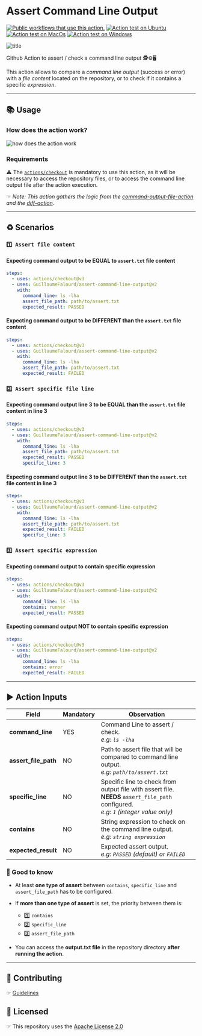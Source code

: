 # Assert Command Line Output

[![Public workflows that use this action.](https://img.shields.io/endpoint?url=https%3A%2F%2Fapi-endbug.vercel.app%2Fapi%2Fgithub-actions%2Fused-by%3Faction%3DGuillaumeFalourd%2Fassert-command-line-output%26badge%3Dtrue)](https://github.com/search?o=desc&q=GuillaumeFalourd+assert-command-line-output+path%3A.github%2Fworkflows+language%3AYAML&s=&type=Code) [![Action test on Ubuntu](https://github.com/GuillaumeFalourd/assert-command-line-output/actions/workflows/ubuntu_test_command_output.yml/badge.svg)](https://github.com/GuillaumeFalourd/check-command-line-output/actions/workflows/ubuntu_test_command_output.yml) [![Action test on MacOs](https://github.com/GuillaumeFalourd/assert-command-line-output/actions/workflows/macos_test_command_output.yml/badge.svg)](https://github.com/GuillaumeFalourd/assert-command-line-output/actions/workflows/macos_test_command_output.yml) [![Action test on Windows](https://github.com/GuillaumeFalourd/assert-command-line-output/actions/workflows/windows_test_command_output.yml/badge.svg)](https://github.com/GuillaumeFalourd/assert-command-line-output/actions/workflows/windows_test_command_output.yml)

![title](https://user-images.githubusercontent.com/22433243/138319283-f2c06465-8ad5-4366-99d1-504a92e6b51e.png)

Github Action to assert / check a command line output 🕵️⚙️🖥

This action allows to compare a _command line output_ (success or error) with a _file content_ located on the repository, or to check if it contains a specific _expression_.

---

## 📚 Usage

<!-- [![Public workflows that use this action (V1).](https://img.shields.io/endpoint?url=https%3A%2F%2Fapi-endbug.vercel.app%2Fapi%2Fgithub-actions%2Fused-by%3Faction%3DGuillaumeFalourd%2Ftest-cli-commands-action%26badge%3Dtrue)](https://github.com/search?o=desc&q=GuillaumeFalourd+test-cli-commands-action+path%3A.github%2Fworkflows+language%3AYAML&s=&type=Code) ☞ [Who is using this action? (V1) 🧑‍💻](https://github.com/search?q=GuillaumeFalourd+test-cli-commands-action+path%3A.github%2Fworkflows+language%3AYAML&type=code)

[![Public workflows that use this action (V2).](https://img.shields.io/endpoint?url=https%3A%2F%2Fapi-endbug.vercel.app%2Fapi%2Fgithub-actions%2Fused-by%3Faction%3DGuillaumeFalourd%2Fassert-command-line-output%26badge%3Dtrue)](https://github.com/search?o=desc&q=GuillaumeFalourd+assert-command-line-output+path%3A.github%2Fworkflows+language%3AYAML&s=&type=Code) ☞ [Who is using this action? (V2) 🧑‍💻](https://github.com/search?q=GuillaumeFalourd+assert-command-line-output+path%3A.github%2Fworkflows+language%3AYAML&type=code) -->

### How does the action work?

![how does the action work](https://user-images.githubusercontent.com/22433243/123486342-39901080-d5e2-11eb-94f2-3f45b4ed6205.png)

### Requirements

⚠️ The [`actions/checkout`](https://github.com/marketplace/actions/checkout) is mandatory to use this action, as it will be necessary to access the repository files, or to access the command line output file after the action execution.

☞ _Note: This action gathers the logic from the [command-output-file-action](https://github.com/GuillaumeFalourd/command-output-file-action) and the [diff-action](https://github.com/GuillaumeFalourd/diff-action)_.

---

## ♻️ Scenarios

### `1️⃣ Assert file content`

#### Expecting command output to be EQUAL to `assert.txt` file content

```yaml
steps:
  - uses: actions/checkout@v3
  - uses: GuillaumeFalourd/assert-command-line-output@v2
    with:
      command_line: ls -lha
      assert_file_path: path/to/assert.txt
      expected_result: PASSED
```

#### Expecting command output to be DIFFERENT than the `assert.txt` file content

```yaml
steps:
  - uses: actions/checkout@v3
  - uses: GuillaumeFalourd/assert-command-line-output@v2
    with:
      command_line: ls -lha
      assert_file_path: path/to/assert.txt
      expected_result: FAILED
```

### `2️⃣ Assert specific file line`

#### Expecting command output line 3 to be EQUAL than the `assert.txt` file content in line 3

```yaml
steps:
  - uses: actions/checkout@v3
  - uses: GuillaumeFalourd/assert-command-line-output@v2
    with:
      command_line: ls -lha
      assert_file_path: path/to/assert.txt
      expected_result: PASSED
      specific_line: 3
```

#### Expecting command output line 3 to be DIFFERENT than the `assert.txt` file content in line 3

```yaml
steps:
  - uses: actions/checkout@v3
  - uses: GuillaumeFalourd/assert-command-line-output@v2
    with:
      command_line: ls -lha
      assert_file_path: path/to/assert.txt
      expected_result: FAILED
      specific_line: 3
```

### `3️⃣ Assert specific expression`

#### Expecting command output to contain specific expression

```yaml
steps:
  - uses: actions/checkout@v3
  - uses: GuillaumeFalourd/assert-command-line-output@v2
    with:
      command_line: ls -lha
      contains: runner
      expected_result: PASSED
```

#### Expecting command output NOT to contain specific expression

```yaml
steps:
  - uses: actions/checkout@v3
  - uses: GuillaumeFalourd/assert-command-line-output@v2
    with:
      command_line: ls -lha
      contains: error
      expected_result: FAILED
```

---

## ▶️ Action Inputs

| Field                | Mandatory | Observation                                                                                                                                      |
| -------------------- | --------- | ------------------------------------------------------------------------------------------------------------------------------------------------ |
| **command_line**     | YES       | Command Line to assert / check. <br/> _e.g: `ls -lha`_                                                                                           |
| **assert_file_path** | NO        | Path to assert file that will be compared to command line output. <br/> _e.g: `path/to/assert.txt`_                                              |
| **specific_line**    | NO        | Specific line to check from output file with assert file. <br/> **NEEDS** `assert_file_path` configured. <br/> _e.g: `1` (*integer value only*)_ |
| **contains**         | NO        | String expression to check on the command line output. <br/> _e.g: `string expression`_                                                          |
| **expected_result**  | NO        | Expected assert output. <br/> _e.g: `PASSED` (*default*) or `FAILED`_                                                                            |

### 🔎 Good to know

- At least **one type of assert** between `contains`, `specific_line` and `assert_file_path` has to be configured.

- If **more than one type of assert** is set, the priority between them is:

  - 1️⃣ `contains`
  - 2️⃣ `specific_line`
  - 3️⃣ `assert_file_path`

- You can access the **output.txt file** in the repository directory **after running the action**.

---

## 🤝 Contributing

☞ [Guidelines](https://github.com/GuillaumeFalourd/test-cli-commands-action/blob/main/CONTRIBUTING.md)

## 🏅 Licensed

☞ This repository uses the [Apache License 2.0](https://github.com/GuillaumeFalourd/assert-command-line-output/blob/main/LICENSE)
